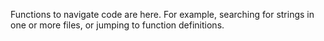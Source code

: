 Functions to navigate code are here.
For example, searching for strings in one or more files, or jumping to function definitions.
